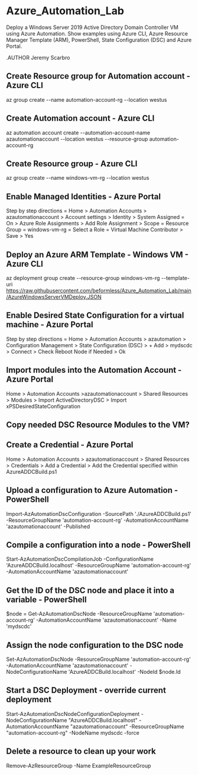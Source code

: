 # Azure_Automation_Lab
Deploy a Windows Server 2019 Active Directory Domain Controller VM using Azure Automation.  Show examples using Azure CLI, Azure Resource Manager Template (ARM), PowerShell, State Configuration (DSC) and Azure Portal.

.AUTHOR Jeremy Scarbro

## Create Resource group for Automation account - Azure CLI
az group create --name automation-account-rg --location westus

## Create Automation account - Azure CLI
az automation account create --automation-account-name azautomationaccount --location westus --resource-group automation-account-rg

## Create Resource group - Azure CLI
az group create --name windows-vm-rg --location westus

## Enable Managed Identities - Azure Portal
Step by step directions =  Home > Automation Accounts > azautomationaccount > Account settings > Identity > System Assigned = On > Azure Role Assignments > Add Role Assignment > Scope = Resource Group = windows-vm-rg = Select a Role = Virtual Machine Contributor > Save > Yes

## Deploy an Azure ARM Template - Windows VM - Azure CLI 
az deployment group create --resource-group windows-vm-rg --template-uri https://raw.githubusercontent.com/beformless/Azure_Automation_Lab/main/AzureWindowsServerVMDeploy.JSON

## Enable Desired State Configuration for a virtual machine - Azure Portal
Step by step directions = Home > Automation Accounts > azautomation > Configuration Management > State Configuration (DSC) > + Add > mydscdc > Connect > Check Reboot Node if Needed > Ok

## Import modules into the Automation Account - Azure Portal
Home > Automation Accounts >azautomationaccount > Shared Resources > Modules > Import ActiveDirectoryDSC > Import xPSDesiredStateConfiguration

## Copy needed DSC Resource Modules to the VM?

## Create a Credential - Azure Portal
Home > Automation Accounts > azautomationaccount > Shared Resources > Credentials > Add a Credential > Add the Credential specified within AzureADDCBuild.ps1

## Upload a configuration to Azure Automation - PowerShell
Import-AzAutomationDscConfiguration -SourcePath './AzureADDCBuild.ps1' -ResourceGroupName 'automation-account-rg' -AutomationAccountName 'azautomationaccount' -Published

## Compile a configuration into a node - PowerShell
Start-AzAutomationDscCompilationJob -ConfigurationName 'AzureADDCBuild.localhost' -ResourceGroupName 'automation-account-rg' -AutomationAccountName 'azautomationaccount'

## Get the ID of the DSC node and place it into a variable - PowerShell
$node = Get-AzAutomationDscNode -ResourceGroupName 'automation-account-rg' -AutomationAccountName 'azautomationaccount' -Name 'mydscdc'

## Assign the node configuration to the DSC node
Set-AzAutomationDscNode -ResourceGroupName 'automation-account-rg' -AutomationAccountName 'azautomationaccount' -NodeConfigurationName 'AzureADDCBuild.localhost' -NodeId $node.Id

## Start a DSC Deployment - override current deployment
Start-AzAutomationDscNodeConfigurationDeployment -NodeConfigurationName "AzureADDCBuild.localhost" -AutomationAccountName "azautomationaccount" -ResourceGroupName "automation-account-rg" -NodeName mydscdc -force
                        
## Delete a resource to clean up your work
Remove-AzResourceGroup -Name ExampleResourceGroup
